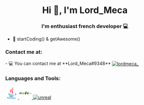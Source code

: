 <h1 align="center">Hi 👋, I'm Lord_Meca</h1>
<h3 align="center">I'm enthusiast french developer 💻</h3>

- 🔭 startCoding() & getAwesome()



<h3 align="left">Contact me at:</h3>
<p align="left">
- 💻 You can contact me at **Lord_Meca#9348**
<a href="https://lord-meca.github.io/website/main.html" target="_BLANK"><img align="center" src="https://cdn.discordapp.com/attachments/688034501175148602/1012847848083165254/colis_livraison.png" alt="lordmeca_" height="50" width="50" /></a>
  

</p>

<h3 align="left">Languages and Tools:</h3>
<p align="left"> <a href="https://www.java.com" target="_blank" rel="noreferrer"> <img src="https://raw.githubusercontent.com/devicons/devicon/master/icons/java/java-original.svg" alt="java" width="40" height="40"/> </a> <a href="https://nodejs.org" target="_blank" rel="noreferrer"> <img src="https://raw.githubusercontent.com/devicons/devicon/master/icons/nodejs/nodejs-original-wordmark.svg" alt="nodejs" width="40" height="40"/> </a> <a href="https://unrealengine.com/" target="_blank" rel="noreferrer"> <img src="https://raw.githubusercontent.com/kenangundogan/fontisto/036b7eca71aab1bef8e6a0518f7329f13ed62f6b/icons/svg/brand/unreal-engine.svg" alt="unreal" width="40" height="40"/> </a> </p>

